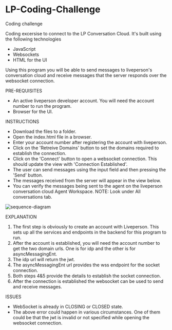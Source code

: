 # LP-Coding-Challenge
Coding challenge

Coding excersise to connect to the LP Conversation Cloud. It's built using the following technologies
- JavaScript
- Websockets
- HTML for the UI

Using this program you will be able to send messages to liveperson's conversation cloud and receive messages that the server responds over the websocket connection.

PRE-REQUISITES
- An active liveperson developer account. You will need the account number to run the program.
- Browser for the UI.

INSTRUCTIONS
- Download the files to a folder.
- Open the index.html file in a browser.
- Enter your account number after registering the account with liveperson.
- Click on the 'Retreive Domains' button to set the domains required to establish the connection.
- Click on the 'Connect' button to open a websocket connection. This should update the view with 'Connection Established'.
- The user can send messages using the input field and then pressing the 'Send' button.
- The messages received from the server will appear in the view below.
- You can verify the messages being sent to the agent on the liveperson conversation cloud Agent Workspace. NOTE: Look under All conversations tab.

![sequence-diagram](https://user-images.githubusercontent.com/20487020/145467013-92f71953-bde7-4da7-9ab9-5285551ecfcb.png)

EXPLANATION
1. The first step is obviously to create an account with Liveperson. This sets up all the services and endpoints in the backend for this program to run.
2. After the account is established, you will need the account number to get the two domain urls. One is for idp and the other is for asyncMessagingEnt.
3. The idp url will return the jwt.
4. The asyncMessagingEnt url provides the wss endpoint for the socket connection.
5. Both steps 4&5 provide the details to establish the socket connection. 
6. After the connection is established the websocket can be used to send and receive messages.


ISSUES
- WebSocket is already in CLOSING or CLOSED state.
-   The above error could happen in various circumstances. One of them could be that the jwt is invalid or not specified while opening the websocket connection.
